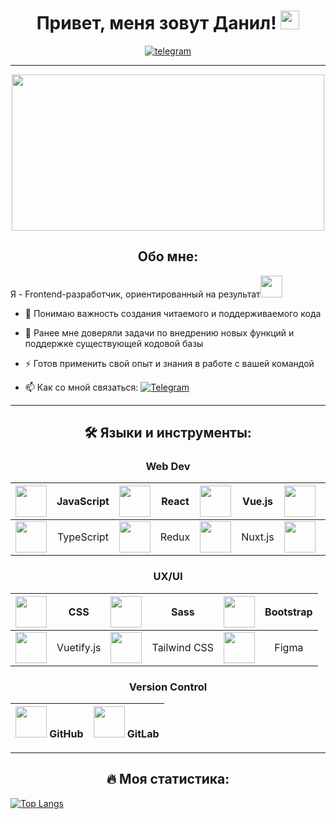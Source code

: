 <div id="badges" align="center">
  <h1>
    Привет, меня зовут Данил!
    <img src="https://media.giphy.com/media/hvRJCLFzcasrR4ia7z/giphy.gif" width="30px"/>
  </h1>
  
  <a href="https://t.me/vystupovd">
    <img src="https://img.shields.io/badge/Telegram-blue?style=for-the-badge&logo=telegram&logoColor=white" alt="telegram"/>
  </a>
</div>


---
<div align="center">

  <img src="https://media.giphy.com/media/dWesBcTLavkZuG35MI/giphy.gif" width="500" height="250"/>

## Обо мне:


</div>

<div>
Я - Frontend-разработчик, ориентированный на результат<img src="https://media.giphy.com/media/WUlplcMpOCEmTGBtBW/giphy.gif" width="35">
</div>

- 🌱 Понимаю важность создания читаемого и поддерживаемого кода

- 🔭 Ранее мне доверяли задачи по внедрению новых функций и поддержке существующей кодовой базы

- ⚡ Готов применить свой опыт и знания в работе с вашей командой

- 📫 Как со мной связаться: [![Telegram](https://img.shields.io/badge/-telegram-blue?style=flat&logo=Telegram&logoColor=white)](https://t.me/vystupovd)

---


<div align="center">

## 🛠️ Языки и инструменты:

</div>

<div align="center">

### Web Dev

| <img height="50" src="https://user-images.githubusercontent.com/25181517/117447155-6a868a00-af3d-11eb-9cfe-245df15c9f3f.png"> | JavaScript |  <img height="50" src="https://user-images.githubusercontent.com/25181517/183897015-94a058a6-b86e-4e42-a37f-bf92061753e5.png"> | React | <img height="50" src="https://user-images.githubusercontent.com/25181517/117448124-a2da9800-af3e-11eb-85d2-bd1b69b65603.png"> | Vue.js | <img height="50" src="https://user-images.githubusercontent.com/25181517/187955008-981340e6-b4cc-441b-80cf-7a5e94d29e7e.png"> | Webpack |
| :--------------: | :-------------: | :--------------: | :-------------: | :--------------: | :-------------: | :--------------: | :-------------: |
| <img height="50" src="https://user-images.githubusercontent.com/25181517/183890598-19a0ac2d-e88a-4005-a8df-1ee36782fde1.png"> | TypeScript | <img height="50" src="https://user-images.githubusercontent.com/25181517/187896150-cc1dcb12-d490-445c-8e4d-1275cd2388d6.png"> | Redux | <img height="50" src="https://github.com/marwin1991/profile-technology-icons/assets/136815194/ebd92b15-970a-45b8-8c4c-0ecf69b17cdc"> | Nuxt.js | <img height="50" src="https://user-images.githubusercontent.com/25181517/117207330-263ba280-adf4-11eb-9b97-0ac5b40bc3be.png"> |     Docker      |


### UX/UI

| <img height="50" src="https://user-images.githubusercontent.com/25181517/183898674-75a4a1b1-f960-4ea9-abcb-637170a00a75.png"> | CSS | <img height="50" src="https://user-images.githubusercontent.com/25181517/192158956-48192682-23d5-4bfc-9dfb-6511ade346bc.png"> | Sass | <img height="50" src="https://user-images.githubusercontent.com/25181517/183898054-b3d693d4-dafb-4808-a509-bab54cf5de34.png"> | Bootstrap |
| :--------------: | :-------------: | :--------------: | :-------------: | :--------------: | :-------------: |
| <img height="50" src="https://github.com/marwin1991/profile-technology-icons/assets/136815194/50c63e54-074f-494b-b786-01eb7870c927"> | Vuetify.js | <img height="50" src="https://user-images.githubusercontent.com/25181517/202896760-337261ed-ee92-4979-84c4-d4b829c7355d.png"> | Tailwind CSS | <img height="50" src="https://user-images.githubusercontent.com/25181517/189715289-df3ee512-6eca-463f-a0f4-c10d94a06b2f.png"> | Figma |


### Version Control

| <img height="50" src="https://user-images.githubusercontent.com/25181517/192108374-8da61ba1-99ec-41d7-80b8-fb2f7c0a4948.png"> GitHub | <img height="50" src="https://user-images.githubusercontent.com/25181517/192108376-c675d39b-90f6-4073-bde6-5a9291644657.png">  GitLab |
| :--------------: | :-------------: | 

</div>


---
<div align="center">

## 🔥 Моя статистика:

</div>

[![Top Langs](https://github-readme-stats.vercel.app/api/top-langs/?username=danilvystupov&layout=compact&theme=vision-friendly-dark&border_radius=5)](https://github.com/danilvystupov/github-readme-stats)
